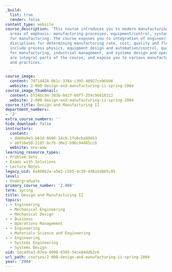 ```yaml
---
_build:
  list: true
  render: false
content_type: website
course_description: 'This course introduces you to modern manufacturing with four
  areas of emphasis: manufacturing processes, equipment/control, systems, and design
  for manufacturing. The course exposes you to integration of engineering and management
  disciplines for determining manufacturing rate, cost, quality and flexibility. Topics
  include process physics, equipment design and automation/control, quality, design
  for manufacturing, industrial management, and systems design and operation. Labs
  are integral parts of the course, and expose you to various manufacturing disciplines
  and practices.

  '
course_image:
  content: 7d71d428-861c-338a-c395-48927ca96bb6
  website: 2-008-design-and-manufacturing-ii-spring-2004
course_image_thumbnail:
  content: bf34bcd4-393b-0427-0df7-354c96810312
  website: 2-008-design-and-manufacturing-ii-spring-2004
course_title: Design and Manufacturing II
department_numbers:
- '2'
extra_course_numbers: ''
hide_download: false
instructors:
  content:
  - d460a9e3-b61d-6666-14c8-1fe0cba90453
  - a0f16e50-2187-bc7b-30e2-b96c94485ccb
  website: ocw-www
learning_resource_types:
- Problem Sets
- Exams with Solutions
- Lecture Notes
legacy_uid: 6a46862a-a562-c5b5-dc30-4d8a1d865c95
level:
- Undergraduate
primary_course_number: '2.008'
term: Spring
title: Design and Manufacturing II
topics:
- - Engineering
  - Mechanical Engineering
  - Mechanical Design
- - Business
  - Operations Management
- - Engineering
  - Materials Science and Engineering
- - Engineering
  - Systems Engineering
  - Systems Design
uid: 2ec4d5a3-07ea-4098-9385-54ce84ddb2c6
url_path: courses/2-008-design-and-manufacturing-ii-spring-2004
year: '2004'
---
```

